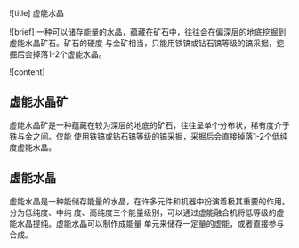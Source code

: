 ![title]
虚能水晶

![brief]
一种可以储存能量的水晶，蕴藏在矿石中，往往会在偏深层的地底挖掘到虚能水晶矿石。矿石的硬度
与金矿相当，只能用铁镐或钻石镐等级的镐采掘，挖掘后会掉落1-2个虚能水晶。

![content]

## 虚能水晶矿
虚能水晶矿是一种蕴藏在较为深层的地底的矿石，往往呈单个分布状，稀有度介于铁与金之间。仅能
使用铁镐或钻石镐等级的镐采掘，采掘后会直接掉落1-2个低纯度虚能水晶。

## 虚能水晶
虚能水晶是一种能储存能量的水晶，在许多元件和机器中扮演着极其重要的作用。分为低纯度、中纯
度、高纯度三个能量级别，可以通过虚能融合机将低等级的虚能水晶提纯。虚能水晶可以制作成能量
单元来储存一定量的虚能，或者直接参与合成。
